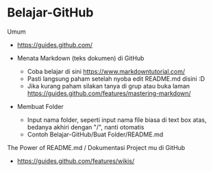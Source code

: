 # Belajar-GitHub

Umum
- https://guides.github.com/

- Menata Markdown (teks dokumen) di GitHub
  - Coba belajar di sini https://www.markdowntutorial.com/
  - Pasti langsung paham setelah nyoba edit README.md disini :D
  - Jika kurang paham silakan tanya di grup atau buka laman https://guides.github.com/features/mastering-markdown/
  
- Membuat Folder
  - Input nama folder, seperti input nama file biasa di text box atas, bedanya akhiri dengan "/", nanti otomatis
  - Contoh Belajar-GitHub/Buat Folder/README.md

The Power of README.md / Dokumentasi Project mu di GitHub
- https://guides.github.com/features/wikis/
